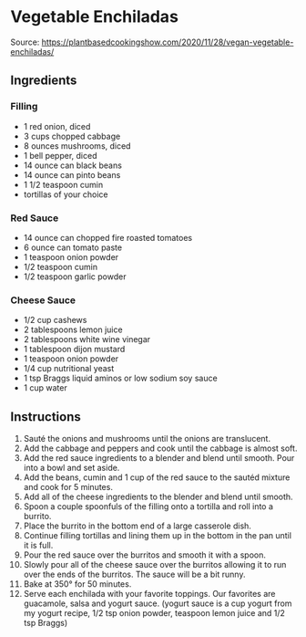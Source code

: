 # Vegetable Enchiladas

Source: https://plantbasedcookingshow.com/2020/11/28/vegan-vegetable-enchiladas/

## Ingredients 

### Filling
* 1 red onion, diced
* 3 cups chopped cabbage
* 8 ounces mushrooms, diced
* 1 bell pepper, diced
* 14 ounce can black beans
* 14 ounce can pinto beans
* 1 1/2 teaspoon cumin
* tortillas of your choice

### Red Sauce
* 14 ounce can chopped fire roasted tomatoes
* 6 ounce can tomato paste
* 1 teaspoon onion powder
* 1/2 teaspoon cumin
* 1/2 teaspoon garlic powder

### Cheese Sauce
* 1/2 cup cashews
* 2 tablespoons lemon juice
* 2 tablespoons white wine vinegar
* 1 tablespoon dijon mustard
* 1 teaspoon onion powder
* 1/4 cup nutritional yeast
* 1 tsp Braggs liquid aminos or low sodium soy sauce
* 1 cup water

## Instructions
1. Sauté the onions and mushrooms until the onions are translucent.
2. Add the cabbage and peppers and cook until the cabbage is almost soft.
3. Add the red sauce ingredients to a blender and blend until smooth. Pour into a bowl and set aside.
4. Add the beans, cumin and 1 cup of the red sauce to the sautéd mixture and cook for 5 minutes.
5. Add all of the cheese ingredients to the blender and blend until smooth.
6. Spoon a couple spoonfuls of the filling onto a tortilla and roll into a burrito.
7. Place the burrito in the bottom end of a large casserole dish.
8. Continue filling tortillas and lining them up in the bottom in the pan until it is full.
9. Pour the red sauce over the burritos and smooth it with a spoon.
10. Slowly pour all of the cheese sauce over the burritos allowing it to run over the ends of the burritos. The sauce will be a bit runny.
11. Bake at 350° for 50 minutes.
12. Serve each enchilada with your favorite toppings. Our favorites are guacamole, salsa and yogurt sauce. (yogurt sauce is a cup yogurt from my yogurt recipe, 1/2 tsp onion powder, teaspoon lemon juice and 1/2 tsp Braggs)

